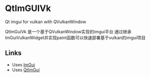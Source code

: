 # QtImGUIVk
Qt imgui for vulkan with QVulkanWindow

QtImGuiVk 是一个基于QVulkanWindow实现的imgui平台
通过继承ImGuiVulkanWidget并实现paint函数可以快速部署基于vulkan的imgui项目

## Links
 * Uses [ImGui](https://github.com/ocornut/imgui)
 * Uses [QtImGui](https://github.com/seanchas116/qtimgui)
